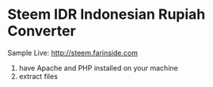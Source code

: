 # Steem IDR Indonesian Rupiah Converter

Sample Live: http://steem.farinside.com

1. have Apache and PHP installed on your machine
2. extract files
